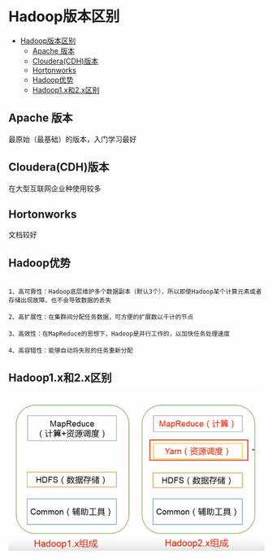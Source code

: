 # Hadoop版本区别

<!-- TOC -->

- [Hadoop版本区别](#hadoop%e7%89%88%e6%9c%ac%e5%8c%ba%e5%88%ab)
  - [Apache 版本](#apache-%e7%89%88%e6%9c%ac)
  - [Cloudera(CDH)版本](#clouderacdh%e7%89%88%e6%9c%ac)
  - [Hortonworks](#hortonworks)
  - [Hadoop优势](#hadoop%e4%bc%98%e5%8a%bf)
  - [Hadoop1.x和2.x区别](#hadoop1x%e5%92%8c2x%e5%8c%ba%e5%88%ab)

<!-- /TOC -->



## Apache 版本
 最原始（最基础）的版本，入门学习最好

## Cloudera(CDH)版本
在大型互联网企业种使用较多

## Hortonworks 
文档较好


## Hadoop优势

```

1、高可靠性：Hadoop底层维护多个数据副本（默认3个），所以即使Hadoop某个计算元素或者存储出现故障，也不会导致数据的丢失

2、高扩展性：在集群间分配任务数据，可方便的扩展数以千计的节点

3、高效性：在MapReduce的思想下，Hadoop是并行工作的，以加快任务处理速度

4、高容错性：能够自动将失败的任务重新分配

```


## Hadoop1.x和2.x区别

![enter image description here](https://raw.githubusercontent.com/Syncma/Figurebed/master/img/hadoop-version.png)